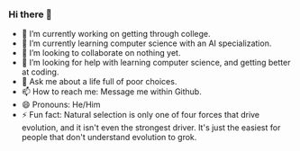 ### Hi there 👋

- 🔭 I’m currently working on getting through college.
- 🌱 I’m currently learning computer science with an AI specialization. 
- 👯 I’m looking to collaborate on nothing yet. 
- 🤔 I’m looking for help with learning computer science, and getting better at coding. 
- 💬 Ask me about a life full of poor choices. 
- 📫 How to reach me: Message me within Github.
- 😄 Pronouns: He/Him
- ⚡ Fun fact: Natural selection is only one of four forces that drive evolution, and it isn't even the strongest driver. It's just the easiest for people that don't understand evolution to grok. 

